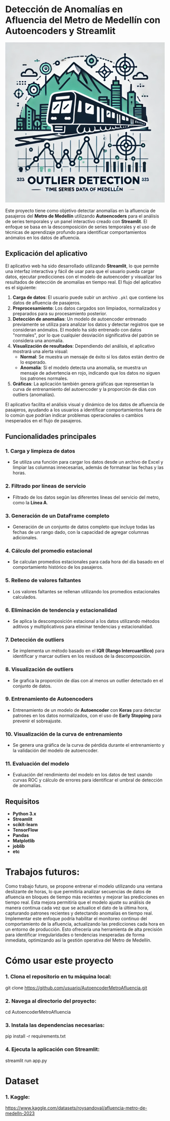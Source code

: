 # Detección de Anomalías en Afluencia del Metro de Medellín con Autoencoders y Streamlit

![Logo](./assets/logo.png)

Este proyecto tiene como objetivo detectar anomalías en la afluencia de pasajeros del **Metro de Medellín** utilizando **Autoencoders** para el análisis de series temporales y un panel interactivo creado con **Streamlit**. El enfoque se basa en la descomposición de series temporales y el uso de técnicas de aprendizaje profundo para identificar comportamientos anómalos en los datos de afluencia.

## Explicación del aplicativo

El aplicativo web ha sido desarrollado utilizando **Streamlit**, lo que permite una interfaz interactiva y fácil de usar para que el usuario pueda cargar datos, ejecutar predicciones con el modelo de autoencoder y visualizar los resultados de detección de anomalías en tiempo real. El flujo del aplicativo es el siguiente:

1. **Carga de datos**: El usuario puede subir un archivo `.pkl` que contiene los datos de afluencia de pasajeros.
2. **Preprocesamiento**: Los datos cargados son limpiados, normalizados y preparados para su procesamiento posterior.
3. **Detección de anomalías**: Un modelo de autoencoder entrenado previamente se utiliza para analizar los datos y detectar registros que se consideran anómalos. El modelo ha sido entrenado con datos "normales", por lo que cualquier desviación significativa del patrón se considera una anomalía.
4. **Visualización de resultados**: Dependiendo del análisis, el aplicativo mostrará una alerta visual:
   - **Normal**: Se muestra un mensaje de éxito si los datos están dentro de lo esperado.
   - **Anomalía**: Si el modelo detecta una anomalía, se muestra un mensaje de advertencia en rojo, indicando que los datos no siguen los patrones normales.
5. **Gráficas**: La aplicación también genera gráficas que representan la curva de entrenamiento del autoencoder y la proporción de días con outliers (anomalías).

El aplicativo facilita el análisis visual y dinámico de los datos de afluencia de pasajeros, ayudando a los usuarios a identificar comportamientos fuera de lo común que podrían indicar problemas operacionales o cambios inesperados en el flujo de pasajeros.

## Funcionalidades principales

### 1. Carga y limpieza de datos
- Se utiliza una función para cargar los datos desde un archivo de Excel y limpiar las columnas innecesarias, además de formatear las fechas y las horas.

### 2. Filtrado por líneas de servicio
- Filtrado de los datos según las diferentes líneas del servicio del metro, como la **Línea A**.

### 3. Generación de un DataFrame completo
- Generación de un conjunto de datos completo que incluye todas las fechas de un rango dado, con la capacidad de agregar columnas adicionales.

### 4. Cálculo del promedio estacional
- Se calculan promedios estacionales para cada hora del día basado en el comportamiento histórico de los pasajeros.

### 5. Relleno de valores faltantes
- Los valores faltantes se rellenan utilizando los promedios estacionales calculados.

### 6. Eliminación de tendencia y estacionalidad
- Se aplica la descomposición estacional a los datos utilizando métodos aditivos y multiplicativos para eliminar tendencias y estacionalidad.

### 7. Detección de outliers
- Se implementa un método basado en el **IQR (Rango Intercuartílico)** para identificar y marcar outliers en los residuos de la descomposición.

### 8. Visualización de outliers
- Se grafica la proporción de días con al menos un outlier detectado en el conjunto de datos.

### 9. Entrenamiento de Autoencoders
- Entrenamiento de un modelo de **Autoencoder** con **Keras** para detectar patrones en los datos normalizados, con el uso de **Early Stopping** para prevenir el sobreajuste.

### 10. Visualización de la curva de entrenamiento
- Se genera una gráfica de la curva de pérdida durante el entrenamiento y la validación del modelo de autoencoder.

### 11. Evaluación del modelo
- Evaluación del rendimiento del modelo en los datos de test usando curvas ROC y cálculo de errores para identificar el umbral de detección de anomalías.

## Requisitos

- **Python 3.x**
- **Streamlit**
- **scikit-learn**
- **TensorFlow**
- **Pandas**
- **Matplotlib**
- **joblib**
- **etc**

# Trabajos futuros:

Como trabajo futuro, se propone entrenar el modelo utilizando una ventana deslizante de horas, lo que permitiría analizar secuencias de datos de afluencia en bloques de tiempo más recientes y mejorar las predicciones en tiempo real. Esta mejora permitiría que el modelo ajuste su análisis de manera continua cada vez que se actualice el dato de la última hora, capturando patrones recientes y detectando anomalías en tiempo real. Implementar este enfoque podría habilitar el monitoreo continuo del comportamiento de la afluencia, actualizando las predicciones cada hora en un entorno de producción. Esto ofrecería una herramienta de alta precisión para identificar irregularidades o tendencias inesperadas de forma inmediata, optimizando así la gestión operativa del Metro de Medellín.

# Cómo usar este proyecto

### 1. Clona el repositorio en tu máquina local:
git clone https://github.com/usuario/AutoencoderMetroAfluencia.git

### 2. Navega al directorio del proyecto:
cd AutoencoderMetroAfluencia

### 3. Instala las dependencias necesarias:
pip install -r requirements.txt

### 4. Ejecuta la aplicación con Streamlit:
streamlit run app.py

# Dataset

### 1. Kaggle:
https://www.kaggle.com/datasets/roysandoval/afluencia-metro-de-medelln-2023
